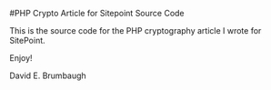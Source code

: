 #PHP Crypto Article for Sitepoint Source Code

This is the source code for the PHP cryptography article I wrote for SitePoint.

Enjoy!

David E. Brumbaugh
